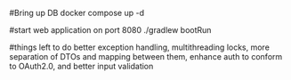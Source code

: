 #Bring up DB
docker compose up -d

#start web application on port 8080
./gradlew bootRun

#things left to do
better exception handling, multithreading locks, more separation of DTOs and mapping between them, enhance auth to conform to OAuth2.0, and better input validation
